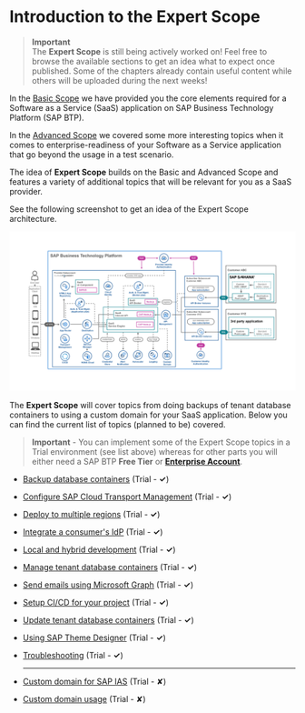 # Introduction to the Expert Scope

> **Important** <br>
> The **Expert Scope** is still being actively worked on! Feel free to browse the available sections to get an idea what to expect once published. Some of the chapters already contain useful content while others will be uploaded during the next weeks!

In the [Basic Scope](../../2-basic/0-introduction-basic-scope/README.MD) we have provided you the core elements required for a Software as a Service (SaaS) application on SAP Business Technology Platform (SAP BTP). 

In the [Advanced Scope](../../3-advanced/0-introduction-advanced-scope/README.MD) we covered some more interesting topics when it comes to enterprise-readiness of your Software as a Service application that go beyond the usage in a  test scenario. 

The idea of **Expert Scope** builds on the Basic and Advanced Scope and features a variety of additional topics that will be relevant for you as a SaaS provider. 

See the following screenshot to get an idea of the Expert Scope architecture.

![Expert Architecture](./images/App_Architecture_Expert.png)

The **Expert Scope** will cover topics from doing backups of tenant database containers to using a custom domain for your SaaS application. Below you can find the current list of topics (planned to be) covered.  

> **Important** - You can implement some of the Expert Scope topics in a Trial environment (see list above) whereas for other parts you will either need a SAP BTP **Free Tier** or [**Enterprise Account**](https://help.sap.com/docs/BTP/65de2977205c403bbc107264b8eccf4b/171511cc425c4e079d0684936486eee6.html). 


* [Backup database containers](../backup-database-containers/README.MD) (Trial - **✓**)
* [Configure SAP Cloud Transport Management](../configure-transport-management/README.MD) (Trial - **✓**)
* [Deploy to multiple regions](../deploy-multiple-regions/README.MD) (Trial - **✓**)
* [Integrate a consumer's IdP](../integrate-consumers-idp/README.MD) (Trial - **✓**)
* [Local and hybrid development](../local-hybrid-development/README.MD) (Trial - **✓**)
* [Manage tenant database containers](../manage-tenant-containers/README.MD) (Trial - **✓**)
* [Send emails using Microsoft Graph](../send-emails-graph-api/README.MD) (Trial - **✓**)
* [Setup CI/CD for your project](../setup-cicd-for-project/README.MD) (Trial - **✓**)
* [Update tenant database containers](../update-tenant-containers/README.MD) (Trial - **✓**)
* [Using SAP Theme Designer](../using-sap-theme-designer/README.MD) (Trial - **✓**)
* [Troubleshooting](../troubleshooting/README.MD) (Trial - **✓**)

    ----

* [Custom domain for SAP IAS](../custom-domain-for-ias/README.MD) (Trial - ✘)
* [Custom domain usage](../custom-domain-usage/README.MD) (Trial - ✘)
